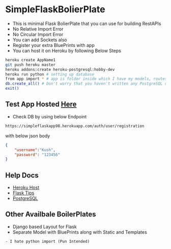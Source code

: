 # SimpleFlaskBolierPlate
- This is minimal Flask BolierPlate that you can use for building RestAPIs
- No Relative Import Error
- No Circular Import Error
- You can add Sockets also
- Register your extra BluePrints with app
- You can host it on Heroku by following Below Steps

```bash
heroku create AppName1
git push heroku master
heroku addons:create heroku-postgresql:hobby-dev
heroku run python # setting up database
from app import * # app is folder inside which I have my models, routes, api, sockets in a systematic format :: Target is-to import db
db.create_all() # Don't worry that you haven't written any PostgreSQL code, it's all done | details in mind, lol
exit()
```

## Test App Hosted [Here](https://simpleflaskapp98.herokuapp.com/)
- Check DB by using below Endpoint
```txt
https://simpleflaskapp98.herokuapp.com/auth/user/registration
```
with below json body
```json
{
	"username":"Kush",
	"password": "123456"
}
```

## Help Docs
- [Heroku Host](https://gist.github.com/1UC1F3R616/3bd89fb9f058c619e49e6ebfba41d83e)
- [Flask Tips](https://gist.github.com/1UC1F3R616/33c3d44536ff75ee2ad5974890b0f61e)
- [PostgreSQL](https://gist.github.com/1UC1F3R616/b669f1bd14f08588480f708a51396312)

## Other Availbale BoilerPlates
- Django based Layout for Flask
- Separate Model with BluePrints along with Static and Templates

````````````````````
- I hate python import (Pun Intended)
````````````````````
